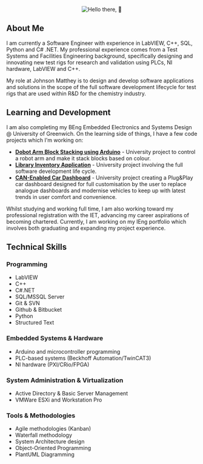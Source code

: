 <div align=center>

![Hello there, 👋](https://www.bing.com/th/id/OGC.2eada1bbeb4ed4182079cf00070324a2?pid=1.7&rurl=https%3a%2f%2fmedia1.tenor.com%2fimages%2f2eada1bbeb4ed4182079cf00070324a2%2ftenor.gif%3fitemid%3d13903117&ehk=8%2bmyD2kV0h6NgpzCjpCBdhfVoYF5lrKCorJKr%2bwSmtk%3d "Hello there, 👋")

</div>

## About Me

I am currently a Software Engineer with experience in LabVIEW, C++, SQL, Python and C# .NET. My professional experience comes from a Test Systems and Facilities Engineering background, specifically designing and innovating new test rigs for research and validation using PLCs, NI hardware, LabVIEW and C++.

My role at Johnson Matthey is to design and develop software applications and solutions in the scope of the full software development lifecycle for test rigs that are used within R&D for the chemistry industry.

## Learning and Development

I am also completing my BEng Embedded Electronics and Systems Design @ University of Greenwich.
On the learning side of things, I have a few code projects which I'm working on:

+ [**Dobot Arm Block Stacking using Arduino**](https://github.com/Repi909/ELEE1144-Dobot) - University project to control a robot arm and make it stack blocks based on colour.
+ [**Library Inventory Application**](https://github.com/TeachingMaterial/softwareproject_-team-1) - University project involving the full software development life cycle.
+ [**CAN-Enabled Car Dashboard**](https://github.com/UniOfGreenwich/ELEE1119_-the-male-plugs/tree/main) - University project creating a Plug&Play car dashboard designed for full customisation by the user to replace analogue dashboards and modernise vehicles to keep up with latest trends in user comfort and convenience.

Whilst studying and working full time, I am also working toward my professional registration with the IET, advancing my career aspirations of becoming chartered. Currently, I am working on my IEng portfolio which involves both graduating and expanding my project experience.

## Technical Skills

### Programming

+ LabVIEW
+ C++
+ C#.NET
+ SQL/MSSQL Server
+ Git & SVN
+ Github & Bitbucket
+ Python
+ Structured Text

### Embedded Systems & Hardware

+ Arduino and microcontroller programming
+ PLC-based systems (Beckhoff Automation/TwinCAT3)
+ NI hardware (PXI/CRio/FPGA)

### System Administration & Virtualization

+ Active Directory & Basic Server Management
+ VMWare ESXi and Workstation Pro

### Tools & Methodologies

+ Agile methodologies (Kanban)
+ Waterfall methodology
+ System Architecture design
+ Object-Oriented Programming
+ PlantUML Diagramming

<!--
**Repi909/Repi909** is a ✨ _special_ ✨ repository because its `README.md` (this file) appears on your GitHub profile.

Here are some ideas to get you started:

- 🔭 I’m currently working on ...
- 🌱 I’m currently learning ...
- 👯 I’m looking to collaborate on ...
- 🤔 I’m looking for help with ...
- 💬 Ask me about ...
- 📫 How to reach me: ...
- 😄 Pronouns: ...
- ⚡ Fun fact: ...
-->
